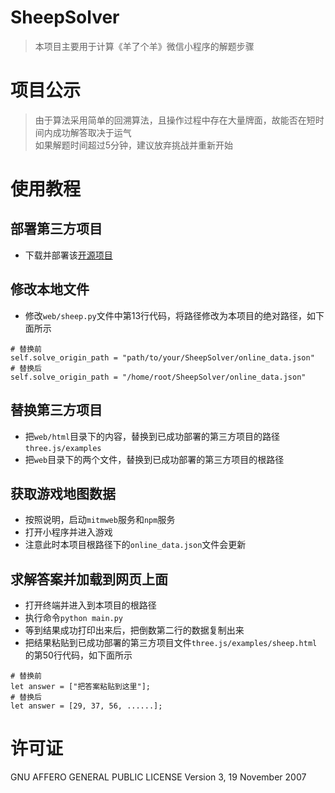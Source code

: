 # SheepSolver
> 本项目主要用于计算《羊了个羊》微信小程序的解题步骤

# 项目公示
> 由于算法采用简单的回溯算法，且操作过程中存在大量牌面，故能否在短时间内成功解答取决于运气<br>
> 如果解题时间超过5分钟，建议放弃挑战并重新开始

# 使用教程
## 部署第三方项目
- 下载并部署该[开源项目](https://github.com/BugMaker888/sheep)

## 修改本地文件
- 修改`web/sheep.py`文件中第13行代码，将路径修改为本项目的绝对路径，如下面所示
```text
# 替换前
self.solve_origin_path = "path/to/your/SheepSolver/online_data.json"
# 替换后
self.solve_origin_path = "/home/root/SheepSolver/online_data.json"
```

## 替换第三方项目
- 把`web/html`目录下的内容，替换到已成功部署的第三方项目的路径`three.js/examples`
- 把`web`目录下的两个文件，替换到已成功部署的第三方项目的根路径

## 获取游戏地图数据
- 按照说明，启动`mitmweb`服务和`npm`服务
- 打开小程序并进入游戏
- 注意此时本项目根路径下的`online_data.json`文件会更新

## 求解答案并加载到网页上面
- 打开终端并进入到本项目的根路径
- 执行命令`python main.py`
- 等到结果成功打印出来后，把倒数第二行的数据复制出来
- 把结果粘贴到已成功部署的第三方项目文件`three.js/examples/sheep.html`的第50行代码，如下面所示

```text
# 替换前
let answer = ["把答案粘贴到这里"];
# 替换后
let answer = [29, 37, 56, ......];
```

# 许可证
GNU AFFERO GENERAL PUBLIC LICENSE Version 3, 19 November 2007
